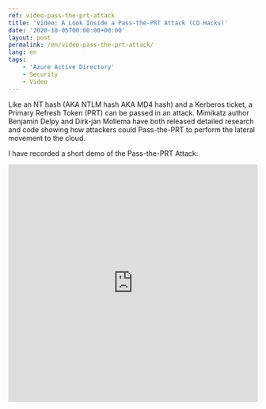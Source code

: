 ```yaml
---
ref: video-pass-the-prt-attack
title: 'Video: A Look Inside a Pass-the-PRT Attack (CQ Hacks)'
date: '2020-10-05T00:00:00+00:00'
layout: post
permalink: /en/video-pass-the-prt-attack/
lang: en
tags:
    - 'Azure Active Directory'
    - Security
    - Video
---
```


Like an NT hash (AKA NTLM hash AKA MD4 hash) and a Kerberos ticket, a Primary Refresh Token (PRT) can be passed in an attack. Mimikatz author Benjamin Delpy and Dirk-jan Mollema have both released detailed research and code showing how attackers could Pass-the-PRT to perform the lateral movement to the cloud.

I have recorded a short demo of the Pass-the-PRT Attack:

<iframe width="100%" height="480px" src="https://www.youtube.com/embed/9WDe7IiSrWE" title="CQ Hacks 39: A Look Inside a Pass-the-PRT Attack" frameborder="0" allow="accelerometer; autoplay; clipboard-write; encrypted-media; gyroscope; picture-in-picture" allowfullscreen></iframe>
